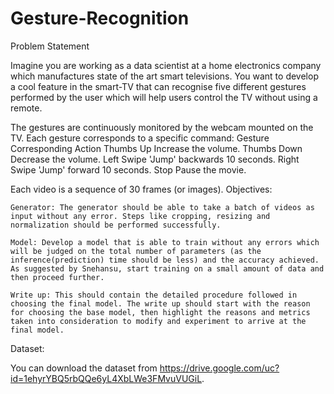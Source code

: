 # Gesture-Recognition

Problem Statement

Imagine you are working as a data scientist at a home electronics company which manufactures state of the art smart televisions. You want to develop a cool feature in the smart-TV that can recognise five different gestures performed by the user which will help users control the TV without using a remote.

The gestures are continuously monitored by the webcam mounted on the TV. Each gesture corresponds to a specific command:
Gesture 	Corresponding Action
Thumbs Up 	Increase the volume.
Thumbs Down 	Decrease the volume.
Left Swipe 	'Jump' backwards 10 seconds.
Right Swipe 	'Jump' forward 10 seconds.
Stop 	Pause the movie.

Each video is a sequence of 30 frames (or images).
Objectives:

    Generator: The generator should be able to take a batch of videos as input without any error. Steps like cropping, resizing and normalization should be performed successfully.

    Model: Develop a model that is able to train without any errors which will be judged on the total number of parameters (as the inference(prediction) time should be less) and the accuracy achieved. As suggested by Snehansu, start training on a small amount of data and then proceed further.

    Write up: This should contain the detailed procedure followed in choosing the final model. The write up should start with the reason for choosing the base model, then highlight the reasons and metrics taken into consideration to modify and experiment to arrive at the final model.


Dataset:

You can download the dataset from https://drive.google.com/uc?id=1ehyrYBQ5rbQQe6yL4XbLWe3FMvuVUGiL. 
